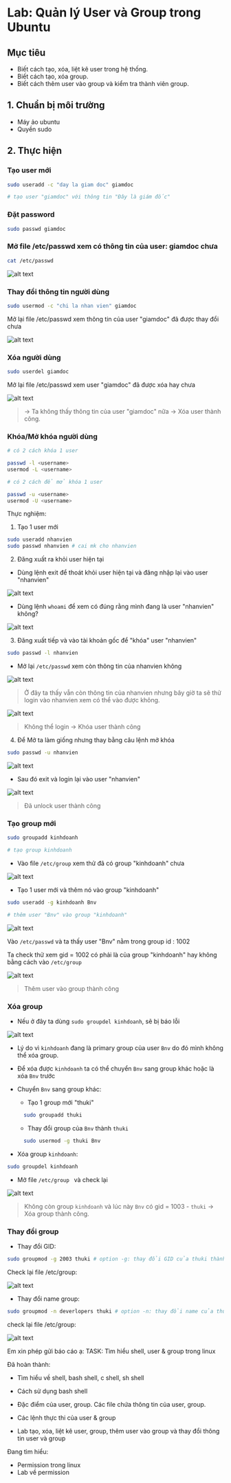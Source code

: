 # Lab: Quản lý User và Group trong Ubuntu
## Mục tiêu
- Biết cách tạo, xóa, liệt kê user trong hệ thống.
- Biết cách tạo, xóa group.
- Biết cách thêm user vào group và kiểm tra thành viên group.

## 1. Chuẩn bị môi trường
- Máy ảo ubuntu
- Quyền sudo

## 2. Thực hiện
### Tạo user mới
```bash
sudo useradd -c "day la giam doc" giamdoc

# tạo user "giamdoc" với thông tin "Đây là giám đốc"
```

### Đặt password
```bash
sudo passwd giamdoc
```

### Mở file /etc/passwd xem có thông tin của user: giamdoc chưa

```bash
cat /etc/passwd
```

![alt text](../images/lab_user_04.png)


### Thay đổi thông tin người dùng
```bash
sudo usermod -c "chi la nhan vien" giamdoc
```

Mở lại file /etc/passwd xem thông tin của user "giamdoc" đã được thay đổi chưa

![alt text](../images/lab_user_05.png)

### Xóa người dùng
```bash
sudo userdel giamdoc
```

Mở lại file /etc/passwd xem user "giamdoc" đã được xóa hay chưa

![alt text](../images/lab_user_06.png)

> -> Ta không thấy thông tin của user "giamdoc" nữa -> Xóa user thành công.

### Khóa/Mở khóa người dùng
```bash
# có 2 cách khóa 1 user

passwd -l <username>
usermod -L <username>

# có 2 cách để mở khóa 1 user

passwd -u <username>
usermod -U <username>
```

Thực nghiệm: 

1) Tạo 1 user mới 
```bash
sudo useradd nhanvien
sudo passwd nhanvien # cai mk cho nhanvien
```

2) Đăng xuất ra khỏi user hiện tại 
- Dùng lệnh exit để thoát khỏi user hiện tại và đăng nhập lại vào user "nhanvien"

![alt text](../images/lab_user_07.png)

- Dùng lệnh `whoami` để xem có đúng rằng mình đang là user "nhanvien" không?

![alt text](../images/lab_user_08.png)

3) Đăng xuất tiếp và vào tài khoản gốc để "khóa" user "nhanvien"
```bash
sudo passwd -l nhanvien
```

- Mở lại `/etc/passwd` xem còn thông tin của nhanvien không

![alt text](../images/lab_user_09.png)

> Ở đây ta thấy vẫn còn thông tin của nhanvien nhưng bây giờ ta sẽ thử login vào nhanvien xem có thể vào được không.

![alt text](../images/lab_user_10.png)

> Không thể login -> Khóa user thành công

4) Để Mở ta làm giống nhưng thay bằng câu lệnh mở khóa
```bash
sudo passwd -u nhanvien
```

![alt text](../images/lab_user_11.png)

- Sau đó exit và login lại vào user "nhanvien"

![alt text](../images/lab_user_08.png)

> Đã unlock user thành công


### Tạo group mới
```bash
sudo groupadd kinhdoanh

# tạo group kinhdoanh
```

- Vào file `/etc/group` xem thử đã có group "kinhdoanh" chưa

![alt text](../images/lab_group_01.png)

- Tạo 1 user mới và thêm nó vào group "kinhdoanh"

```bash
sudo useradd -g kinhdoanh Bnv

# thêm user "Bnv" vào group "kinhdoanh"
```

![alt text](../images/lab_group_02.png)

Vào `/etc/passwd` và ta thấy user "Bnv" nằm trong group id : 1002

Ta check thử xem gid = 1002 có phải là của group "kinhdoanh" hay không bằng cách vào `/etc/group`

![alt text](../images/lab_group_03.png)

> Thêm user vào group thành công

### Xóa group 
- Nếu ở đây ta dùng `sudo groupdel kinhdoanh`, sẽ bị báo lỗi 

![alt text](../images/lab_group_04.png)

- Lý do vì `kinhdoanh` đang là primary group của user `Bnv` do đó mình không thể xóa group. 
- Để xóa được `kinhdoanh` ta có thể chuyển `Bnv` sang group khác hoặc là xóa `Bnv` trước


- Chuyển `Bnv` sang group khác:
  - Tạo 1 group mới "thuki"
  ```bash
    sudo groupadd thuki
  ```
  - Thay đổi group của `Bnv` thành `thuki`
  ```bash
    sudo usermod -g thuki Bnv
  ```
- Xóa group `kinhdoanh`:
```bash
sudo groupdel kinhdoanh
```

- Mở file `/etc/group ` và check lại

![alt text](../images/lab_group_05.png)

> Không còn group `kinhdoanh` và lúc này `Bnv` có gid = 1003 - `thuki` -> Xóa group thành công.


### Thay đổi group
- Thay đổi GID:
```bash
sudo groupmod -g 2003 thuki # option -g: thay đổi GID của thuki thành 2003
```

Check lại file /etc/group:

![alt text](../images/lab_group_06.png)

- Thay đổi name group:
```bash
sudo groupmod -n deverlopers thuki # option -n: thay đổi name của thuki thành deverlopers
```

check lại file /etc/group:

![alt text](../images/lab_group_07.png)


Em xin phép gửi báo cáo ạ:
TASK: Tìm hiểu shell, user & group trong linux

Đã hoàn thành:
- Tìm hiểu về shell, bash shell, c shell, sh shell

- Cách sử dụng bash shell

- Đặc điểm của user, group. Các file chứa thông tin của user, group.

- Các lệnh thực thi của user & group

- Lab tạo, xóa, liệt kê user, group, thêm user vào group và thay đổi thông tin user và group

Đang tìm hiểu:

- Permission trong linux
- Lab về permission